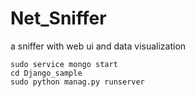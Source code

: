 # Net_Sniffer
a sniffer with web ui and data visualization

    sudo service mongo start
    cd Django_sample
    sudo python manag.py runserver
